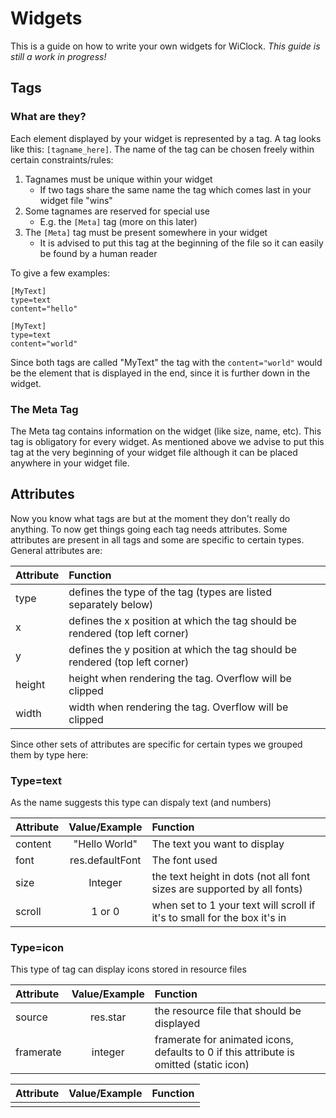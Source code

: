 # Widgets

This is a guide on how to write your own widgets for WiClock.
*This guide is still a work in progress!*

## Tags
### What are they?
Each element displayed by your widget is represented by a tag. A tag looks like this: `[tagname_here]`. The name of the tag can be chosen freely within certain constraints/rules:
1. Tagnames must be unique within your widget  
   * If two tags share the same name the tag which comes last in your widget file "wins"
2. Some tagnames are reserved for special use  
   * E.g. the `[Meta]` tag (more on this later)
3. The `[Meta]` tag must be present somewhere in your widget  
   * It is advised to put this tag at the beginning of the file so it can easily be found by a human reader

To give a few examples:
```
[MyText]
type=text
content="hello"

[MyText]
type=text
content="world"
```
Since both tags are called "MyText" the tag with the `content="world"` would be the element that is displayed in the end, since it is further down in the widget.

### The Meta Tag
The Meta tag contains information on the widget (like size, name, etc). This tag is obligatory for every widget. As mentioned above we advise to put this tag at the very beginning of your widget file although it can be placed anywhere in your widget file.

## Attributes
Now you know what tags are but at the moment they don't really do anything. To now get things going each tag needs attributes. Some attributes are present in all tags and some are specific to certain types. General attributes are:

| Attribute | Function |
| :-------- | :------- |
| type | defines the type of the tag (types are listed separately below) |
| x | defines the x position at which the tag should be rendered (top left corner) |
| y | defines the y position at which the tag should be rendered (top left corner) |
| height | height when rendering the tag. Overflow will be clipped |
| width | width when rendering the tag. Overflow will be clipped |

Since other sets of attributes are specific for certain types we grouped them by type here:

### Type=text
As the name suggests this type can dispaly text (and numbers)

| Attribute | Value/Example | Function |
| :-------- | :-----: | :------- |
| content | "Hello World" | The text you want to display |
| font | res.defaultFont | The font used |
| size | Integer | the text height in dots (not all font sizes are supported by all fonts) |
| scroll | 1 or 0 | when set to 1 your text will scroll if it's to small for the box it's in |

### Type=icon
This type of tag can display icons stored in resource files

| Attribute | Value/Example | Function |
| :-------- | :-----: | :------- |
| source | res.star | the resource file that should be displayed |
| framerate | integer | framerate for animated icons, defaults to 0 if this attribute is omitted (static icon) |



| Attribute | Value/Example | Function |
| :-------- | :-----: | :------- |
|  |  |  |
